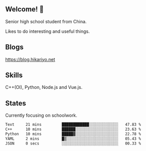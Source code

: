 ## Welcome! 👋

Senior high school student from China.

Likes to do interesting and useful things.

## Blogs

https://blog.hikariyo.net

## Skills

C++(OI), Python, Node.js and Vue.js.

## States

Currently focusing on schoolwork.

<!--START_SECTION:waka-->

```txt
Text     21 mins         ████████████░░░░░░░░░░░░░   47.83 %
C++      10 mins         ██████░░░░░░░░░░░░░░░░░░░   23.63 %
Python   10 mins         █████▓░░░░░░░░░░░░░░░░░░░   22.78 %
YAML     2 mins          █▒░░░░░░░░░░░░░░░░░░░░░░░   05.43 %
JSON     0 secs          ░░░░░░░░░░░░░░░░░░░░░░░░░   00.33 %
```

<!--END_SECTION:waka-->

